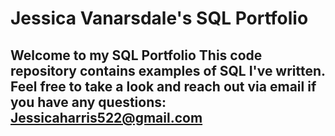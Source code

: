 # Jessica Vanarsdale's SQL Portfolio

## Welcome to my SQL Portfolio This code repository contains examples of SQL I've written. Feel free to take a look and reach out via email if you have any questions: Jessicaharris522@gmail.com    

